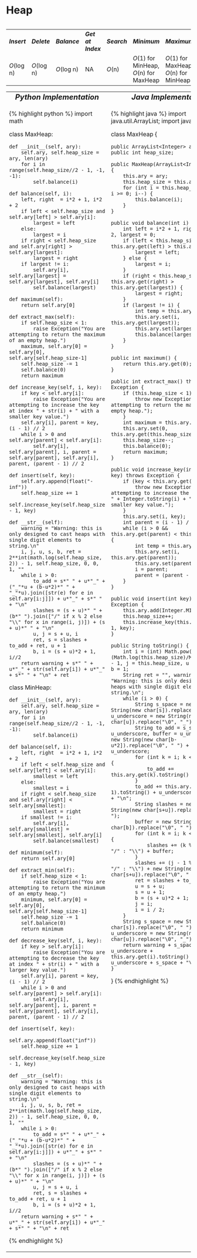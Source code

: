 # Heap
<table>
    <tr>
        <table>
            <tr>
                <td><strong><i>Insert</i></strong></td>
                <td><strong><i>Delete</i></strong></td>
                <td><strong><i>Balance</i></strong></td>
                <td><strong><i>Get at Index</i></strong></td>
                <td><strong><i>Search</i></strong></td>
                <td><strong><i>Minimum</i></strong></td>
                <td><strong><i>Maximum</i></strong></td>
                <td><strong><i>Space</i></strong></td>
            </tr>
            <tr>
                <td><i>O</i>(log n)</td>
                <td><i>O</i>(log n)</td>
                <td><i>O</i>(log n)</td>
                <td>NA</td>
                <td><i>O</i>(n)</td>
                <td><i>O</i>(1) for MinHeap, <i>O</i>(n) for MaxHeap</td>
                <td><i>O</i>(1) for MaxHeap, <i>O</i>(n) for MinHeap</td>
                <td><i>O</i>(n)</td>
            </tr>
        </table>
    </tr>
    <tr>
        <table>
            <tr style="text-align: center; font-size:20px;">
                <td><strong><i>Python Implementation</i></strong></td>
                <td><strong><i>Java Implementation</i></strong></td>
            </tr>
            <tr>
                <td class="code" markdown="block" style="vertical-align: top;">
                    
{% highlight python %}
import math

class MaxHeap:
    
    def __init__(self, ary):
        self.ary, self.heap_size = ary, len(ary)
        for i in range(self.heap_size//2 - 1, -1, -1):
            self.balance(i)
    
    def balance(self, i):
        left, right  = i*2 + 1, i*2 + 2
        if left < self.heap_size and self.ary[left] > self.ary[i]:
            largest = left
        else:
            largest = i
        if right < self.heap_size and self.ary[right] > self.ary[largest]:
            largest = right
        if largest != i:
            self.ary[i], self.ary[largest] = self.ary[largest], self.ary[i]
            self.balance(largest)
            
    def maximum(self):
        return self.ary[0]
    
    def extract_max(self):
        if self.heap_size < 1:
            raise Exception("You are attempting to return the maximum of an empty heap.")
        maximum, self.ary[0] = self.ary[0], self.ary[self.heap_size-1]
        self.heap_size -= 1
        self.balance(0)
        return maximum
    
    def increase_key(self, i, key):
        if key < self.ary[i]:
            raise Exception("You are attempting to increase the key at index " + str(i) + " with a smaller key value.")
        self.ary[i], parent = key, (i - 1) // 2
        while i > 0 and self.ary[parent] < self.ary[i]:
            self.ary[i], self.ary[parent], i, parent = self.ary[parent], self.ary[i], parent, (parent - 1) // 2
    
    def insert(self, key):
        self.ary.append(float("-inf"))
        self.heap_size += 1
        self.increase_key(self.heap_size - 1, key)
    
    def __str__(self):
        warning = "Warning: this is only designed to cast heaps with single digit elements to string.\n"
        i, j, u, s, b, ret = 2**int(math.log(self.heap_size, 2)) - 1, self.heap_size, 0, 0, 1, ""
        while i > 0:
            to_add = s*" " + u*"_" + ("_"*u + (b-u*2)*" " + "_"*u).join([str(e) for e in self.ary[i:j]]) + u*"_" + s*" " + "\n"
            slashes = (s + u)*" " + (b*" ").join(["/" if x % 2 else "\\" for x in range(i, j)]) + (s + u)*" " + "\n"
            u, j = s + u, i
            ret, s = slashes + to_add + ret, u + 1
            b, i = (s + u)*2 + 1, i//2
        return warning + s*" " + u*"_" + str(self.ary[i]) + u*"_" + s*" " + "\n" + ret

class MinHeap:
    
    def __init__(self, ary):
        self.ary, self.heap_size = ary, len(ary)
        for i in range(self.heap_size//2 - 1, -1, -1):
            self.balance(i)
    
    def balance(self, i):
        left, right  = i*2 + 1, i*2 + 2
        if left < self.heap_size and self.ary[left] < self.ary[i]:
            smallest = left
        else:
            smallest = i
        if right < self.heap_size and self.ary[right] < self.ary[smallest]:
            smallest = right
        if smallest != i:
            self.ary[i], self.ary[smallest] = self.ary[smallest], self.ary[i]
            self.balance(smallest)
            
    def minimum(self):
        return self.ary[0]
    
    def extract_min(self):
        if self.heap_size < 1:
            raise Exception("You are attempting to return the minimum of an empty heap.")
        minimum, self.ary[0] = self.ary[0], self.ary[self.heap_size-1]
        self.heap_size -= 1
        self.balance(0)
        return minimum
    
    def decrease_key(self, i, key):
        if key > self.ary[i]:
            raise Exception("You are attempting to decrease the key at index " + str(i) + " with a larger key value.")
        self.ary[i], parent = key, (i - 1) // 2
        while i > 0 and self.ary[parent] > self.ary[i]:
            self.ary[i], self.ary[parent], i, parent = self.ary[parent], self.ary[i], parent, (parent - 1) // 2
    
    def insert(self, key):
        self.ary.append(float("inf"))
        self.heap_size += 1
        self.decrease_key(self.heap_size - 1, key)
    
    def __str__(self):
        warning = "Warning: this is only designed to cast heaps with single digit elements to string.\n"
        i, j, u, s, b, ret = 2**int(math.log(self.heap_size, 2)) - 1, self.heap_size, 0, 0, 1, ""
        while i > 0:
            to_add = s*" " + u*"_" + ("_"*u + (b-u*2)*" " + "_"*u).join([str(e) for e in self.ary[i:j]]) + u*"_" + s*" " + "\n"
            slashes = (s + u)*" " + (b*" ").join(["/" if x % 2 else "\\" for x in range(i, j)]) + (s + u)*" " + "\n"
            u, j = s + u, i
            ret, s = slashes + to_add + ret, u + 1
            b, i = (s + u)*2 + 1, i//2
        return warning + s*" " + u*"_" + str(self.ary[i]) + u*"_" + s*" " + "\n" + ret               
{% endhighlight %}

<td class="code" markdown="block" style="vertical-align: top;">
    
{% highlight java %}
import java.util.ArrayList;
import java.lang.Math;
    
class MaxHeap {

    public ArrayList<Integer> ary;
    public int heap_size;

    public MaxHeap(ArrayList<Integer> ary) {
        this.ary = ary;
        this.heap_size = this.ary.size();
        for (int i = this.heap_size/2 - 1; i >= 0; i--) {
            this.balance(i);
        }
    }

    public void balance(int i) {
        int left = i*2 + 1, right = i*2 + 2, largest = 0;
        if (left < this.heap_size && this.ary.get(left) > this.ary.get(i)) {
            largest = left;
        } else {
            largest = i;
        }
        if (right < this.heap_size && this.ary.get(right) > this.ary.get(largest)) {
            largest = right;
        }
        if (largest != i) {
            int temp = this.ary.get(i);
            this.ary.set(i, this.ary.get(largest));
            this.ary.set(largest, temp);
            this.balance(largest);
        }
    }

    public int maximum() {
        return this.ary.get(0);
    }

    public int extract_max() throws Exception {
        if (this.heap_size < 1) {
            throw new Exception("You are attempting to return the maximum of an empty heap.");
        }
        int maximum = this.ary.get(0);
        this.ary.set(0, this.ary.get(this.heap_size-1));
        this.heap_size--;
        this.balance(0);
        return maximum;
    }

    public void increase_key(int i, int key) throws Exception {
        if (key < this.ary.get(i)) {
            throw new Exception("You are attempting to increase the key at index " + Integer.toString(i) + " with a smaller key value.");
        }
        this.ary.set(i, key);
        int parent = (i - 1) / 2;
        while (i > 0 && this.ary.get(parent) < this.ary.get(i)) {
            int temp = this.ary.get(i);
            this.ary.set(i, this.ary.get(parent));
            this.ary.set(parent, temp);
            i = parent;
            parent = (parent - 1) / 2;
        }
    }

    public void insert(int key) throws Exception {
        this.ary.add(Integer.MIN_VALUE);
        this.heap_size++;
        this.increase_key(this.heap_size - 1, key);
    }

    public String toString() {
        int i = (int) Math.pow(2, (int) (Math.log(this.heap_size)/Math.log(2))) - 1, j = this.heap_size, u = 0, s = 0, b = 1;
        String ret = "", warning = "Warning: this is only designed to cast heaps with single digit elements to string.\n";
        while (i > 0) {
            String s_space = new String(new char[s]).replace("\0", " "), u_underscore = new String(new char[u]).replace("\0", "_");
            String to_add = s_space + u_underscore, buffer = u_underscore + new String(new char[b-u*2]).replace("\0", " ") + u_underscore;
            for (int k = i; k < j-1; k++) {
                to_add += this.ary.get(k).toString() + buffer;
            }
            to_add += this.ary.get(j-1).toString() + u_underscore + s_space + "\n";
            String slashes = new String(new char[s+u]).replace("\0", " ");
            buffer = new String(new char[b]).replace("\0", " ");
            for (int k = i; k < j-1; k++) {
                slashes += (k % 2 == 1 ? "/" : "\\") + buffer;
            }
            slashes += (j - 1 % 2 == 1 ? "/" : "\\") + new String(new char[s+u]).replace("\0", " ") + "\n";
            ret = slashes + to_add + ret;
            u = s + u;
            s = u + 1;
            b = (s + u)*2 + 1;
            j = i;
            i = i / 2;
        }
        String s_space = new String(new char[s]).replace("\0", " "), u_underscore = new String(new char[u]).replace("\0", "_");
        return warning + s_space + u_underscore + this.ary.get(i).toString() + u_underscore + s_space + "\n" + ret;
    }
}
{% endhighlight %}